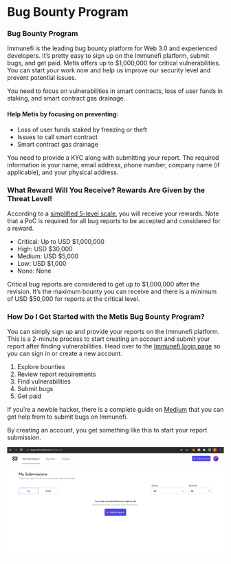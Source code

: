 # Bug Bounty Program

### Bug Bounty Program <a href="#_uqybrawln6f" id="_uqybrawln6f"></a>

Immunefi is the leading bug bounty platform for Web 3.0 and experienced developers. It’s pretty easy to sign up on the Immunefi platform, submit bugs, and get paid. Metis offers up to $1,000,000 for critical vulnerabilities. You can start your work now and help us improve our security level and prevent potential issues.

You need to focus on vulnerabilities in smart contracts, loss of user funds in staking, and smart contract gas drainage.

#### Help Metis by focusing on preventing: <a href="#_w13nireoom7" id="_w13nireoom7"></a>

* Loss of user funds staked by freezing or theft
* Issues to call smart contract
* Smart contract gas drainage

You need to provide a KYC along with submitting your report. The required information is your name, email address, phone number, company name (if applicable), and your physical address.

### What Reward Will You Receive? Rewards Are Given by the Threat Level! <a href="#_w23f3aoy38dd" id="_w23f3aoy38dd"></a>

According to a [simplified 5-level scale](https://immunefi.com/severity-updated/), you will receive your rewards. Note that a PoC is required for all bug reports to be accepted and considered for a reward.

* Critical: Up to USD $1,000,000
* High: USD $30,000
* Medium: USD $5,000
* Low: USD $1,000
* None: None

Critical bug reports are considered to get up to $1,000,000 after the revision. It’s the maximum bounty you can receive and there is a minimum of USD $50,000 for reports at the critical level.

### How Do I Get Started with the Metis Bug Bounty Program? <a href="#_fdp5yosdexgh" id="_fdp5yosdexgh"></a>

You can simply sign up and provide your reports on the Immunefi platform. This is a 2-minute process to start creating an account and submit your report after finding vulnerabilities. Head over to the [Immunefi login page](https://bugs.immunefi.com/) so you can sign in or create a new account.

1. Explore bounties
2. Review report requirements
3. Find vulnerabilities
4. Submit bugs
5. Get paid

If you’re a newbie hacker, there is a complete guide on [Medium](https://medium.com/immunefi/a-hackers-guide-to-submitting-bugs-on-immunefi-1e6b7ada71a9) that you can get help from to submit bugs on Immunefi.

By creating an account, you get something like this to start your report submission.

![](<../.gitbook/assets/0 (8)>)
